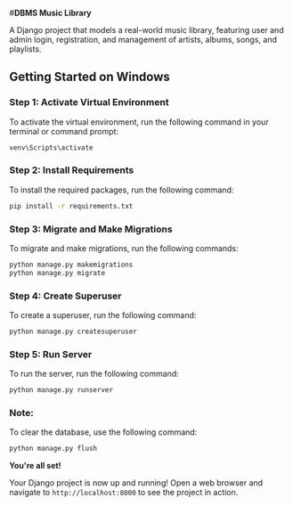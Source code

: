 #**DBMS Music Library**

A Django project that models a real-world music library, featuring user and admin login, registration, and management of artists, albums, songs, and playlists.

## **Getting Started on Windows**

### Step 1: Activate Virtual Environment

To activate the virtual environment, run the following command in your terminal or command prompt:

```bash
venv\Scripts\activate
```

### Step 2: Install Requirements

To install the required packages, run the following command:

```bash
pip install -r requirements.txt
```

### Step 3: Migrate and Make Migrations

To migrate and make migrations, run the following commands:

```bash
python manage.py makemigrations
python manage.py migrate
```

### Step 4: Create Superuser

To create a superuser, run the following command:

```bash
python manage.py createsuperuser
```

### Step 5: Run Server

To run the server, run the following command:

```bash
python manage.py runserver
```

### Note:
To clear the database, use the following command:

```bash
python manage.py flush
```

**You're all set!**

Your Django project is now up and running! Open a web browser and navigate to `http://localhost:8000` to see the project in action.

